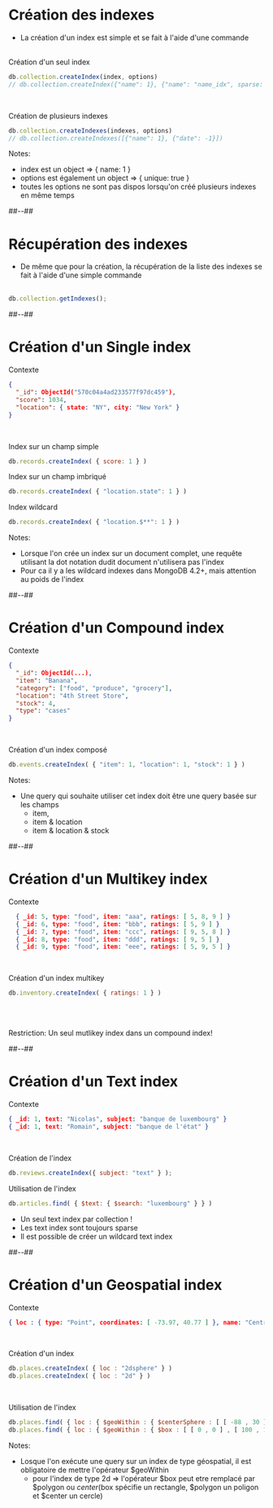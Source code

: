 <!-- .slide: class="with-code"-->
# Création des indexes

- La création d'un index est simple et se fait à l'aide d'une commande
<br/><br/>

Création d'un seul index
```javascript
db.collection.createIndex(index, options)
// db.collection.createIndex({"name": 1}, {"name": "name_idx", sparse: true})
```
<br/>

Création de plusieurs indexes
```javascript
db.collection.createIndexes(indexes, options)
// db.collection.createIndexes([{"name": 1}, {"date": -1}])
```

Notes:
- index est un object => { name: 1 }
- options est également un object => { unique: true }
- toutes les options ne sont pas dispos lorsqu'on créé plusieurs indexes en même temps

##--##

<!-- .slide: class="with-code "-->
# Récupération des indexes
- De même que pour la création, la récupération de la liste des indexes se fait à l'aide d'une simple commande
<br/><br/>

```javascript
db.collection.getIndexes();
```

##--##

<!-- .slide: class="with-code"-->
# Création d'un Single index
Contexte
<!-- .element: class="bold" -->

```json
{
  "_id": ObjectId("570c04a4ad233577f97dc459"),
  "score": 1034,
  "location": { state: "NY", city: "New York" }
}
```
<br/>

Index sur un champ simple
```javascript
db.records.createIndex( { score: 1 } )
```

Index sur un champ imbriqué
```javascript
db.records.createIndex( { "location.state": 1 } )
```

Index wildcard
```javascript
db.records.createIndex( { "location.$**": 1 } )
```

Notes:
- Lorsque l'on crée un index sur un document complet, une requête utilisant la dot notation dudit document n'utilisera pas l'index
- Pour ca il y a les wildcard indexes dans MongoDB 4.2+, mais attention au poids de l'index

##--##

<!-- .slide: class="with-code"-->
# Création d'un Compound index
Contexte
<!-- .element: class="bold" -->
```json
{
  "_id": ObjectId(...),
  "item": "Banana",
  "category": ["food", "produce", "grocery"],
  "location": "4th Street Store",
  "stock": 4,
  "type": "cases"
}   
```
<br/>

Création d'un index composé
```javascript
db.events.createIndex( { "item": 1, "location": 1, "stock": 1 } )
```

Notes:
- Une query qui souhaite utiliser cet index doit être une query basée sur les champs
  - item,
  - item & location
  - item & location & stock

##--##

<!-- .slide: class="with-code"-->
# Création d'un Multikey index
Contexte
<!-- .element: class="bold" -->
```json
  { _id: 5, type: "food", item: "aaa", ratings: [ 5, 8, 9 ] }
  { _id: 6, type: "food", item: "bbb", ratings: [ 5, 9 ] }
  { _id: 7, type: "food", item: "ccc", ratings: [ 9, 5, 8 ] }
  { _id: 8, type: "food", item: "ddd", ratings: [ 9, 5 ] }
  { _id: 9, type: "food", item: "eee", ratings: [ 5, 9, 5 ] }
```
<br/>

Création d'un index multikey
```javascript
db.inventory.createIndex( { ratings: 1 } )
```
<br/><br/>

Restriction: Un seul mutlikey index dans un compound index!
<!-- .element: class="bold center important" -->


##--##

<!-- .slide: class="with-code"-->
# Création d'un Text index
Contexte
<!-- .element: class="bold" -->
```json
{ _id: 1, text: "Nicolas", subject: "banque de luxembourg" }
{ _id: 1, text: "Romain", subject: "banque de l'état" }
```
<br/>

Création de l'index
```javascript
db.reviews.createIndex({ subject: "text" } );
```
Utilisation de l'index
```javascript
db.articles.find( { $text: { $search: "luxembourg" } } )
```

- Un seul text index par collection !
- Les text index sont toujours sparse
- Il est possible de créer un wildcard text index

##--##

<!-- .slide: class="with-code"-->
# Création d'un Geospatial index
Contexte
<!-- .element: class="bold" -->

```json
{ loc : { type: "Point", coordinates: [ -73.97, 40.77 ] }, name: "Central Park", category : "Parks" }
```
<br/>

Création d'un index
```javascript
db.places.createIndex( { loc : "2dsphere" } )
db.places.createIndex( { loc : "2d" } )
```
<br/>

Utilisation de l'index
```javascript
db.places.find( { loc : { $geoWithin : { $centerSphere : [ [ -88 , 30 ] , 10 / 3963.2 ] } } } )
db.places.find( { loc : { $geoWithin : { $box : [ [ 0 , 0 ] , [ 100 , 100 ] ] } } } )
```

Notes: 
- Losque l'on exécute une query sur un index de type géospatial, il est obligatoire de mettre l'opérateur $geoWithin
  - pour l'index de type 2d => l'opérateur $box peut etre remplacé par $polygon ou $center
   ($box spécifie un rectangle, $polygon un poligon et $center un cercle)